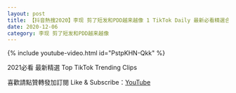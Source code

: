 ```yaml
---
layout: post
title: 【抖音熱搜2020】李现 剪了短发和PDD越来越像 1 TikTok Daily 最新必看精選合集2020 12 06
date: 2020-12-06
category: 李现 剪了短发和PDD越来越像
---
```


{% include youtube-video.html id="PstpKHN-Qkk" %}

2021必看 最新精選 Top TikTok Trending Clips

喜歡請點贊轉發加訂閱 Like & Subscribe：[YouTube](https://www.youtube.com/channel/UCAoR7VcanIPd04uEq_GIylA/videos)

